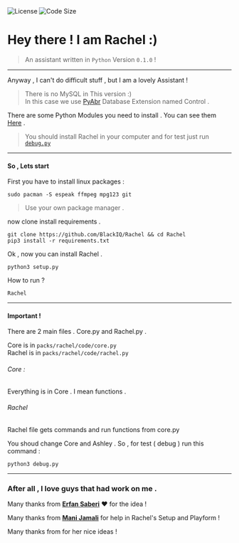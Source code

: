 <img src="https://img.shields.io/github/license/BlackIQ/Ashley?style=flat-square" alt="License"/>
<img src="https://img.shields.io/github/languages/code-size/BlackIQ/Ashley?style=flat-square" alt="Code Size"/>

# Hey there ! I am Rachel :)
> An assistant written in `Python` Version `0.1.0` !
<hr>

Anyway , I can't do difficult stuff , but I am a lovely Assistant !
> There is no MySQL in This version :)
> \
> In this case we use <a href="https://github.com/manijamali2003/pyabr">PyAbr</a> Database Extension named Control .

There are some Python Modules you need to install .
You can see them <a href="https://github.com/BlackIQ/Rachel/blob/master/requirements.txt">Here</a> .

> You should install Rachel in your computer and for test just run <a href="https://github.com/BlackIQ/Rachel/blob/master/debug.py">`debug.py`</a>

<hr>

#### So , Lets start
First you have to install linux packages :

`sudo pacman -S espeak ffmpeg mpg123 git`

> Use your own package manager .
 
now clone install requirements .

```
git clone https://github.com/BlackIQ/Rachel && cd Rachel
pip3 install -r requirements.txt
```

Ok , now you can install Rachel .

```
python3 setup.py
```

How to run ?

```
Rachel
```

<hr>

#### Important !

There are 2 main files . Core.py and Rachel.py .

Core is in `packs/rachel/code/core.py`
\
Rachel is in `packs/rachel/code/rachel.py`

###### Core :
Everything is in Core . I mean functions .
###### Rachel
Rachel file gets commands and run functions from core.py

You shoud change Core and Ashley . So , for test ( debug ) run this command :

`python3 debug.py`

<hr>

### After all , I love guys that had work on me .

<p>Many thanks from <b><a href="https://github.com/erfansaberi">Erfan Saberi</a></b> &hearts; for the idea !</p>
<p>Many thanks from <b><a href="https://github.com/manijamali2003">Mani Jamali</a></b> for help in Rachel's Setup and Playform !</p>
<p>Many thanks from <b><a href="https://github.com/Annahita2004"></a></b> for her nice ideas !</p>